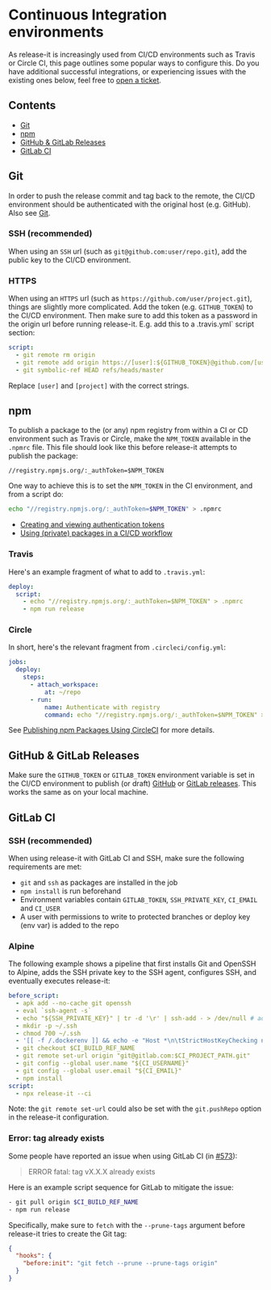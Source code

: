 # Continuous Integration environments

As release-it is increasingly used from CI/CD environments such as Travis or Circle CI, this page outlines some popular
ways to configure this. Do you have additional successful integrations, or experiencing issues with the existing ones
below, feel free to [open a ticket](https://github.com/release-it/release-it/issues).

## Contents

- [Git](#git)
- [npm](#npm)
- [GitHub & GitLab Releases](#github--gitlab-releases)
- [GitLab CI](#gitlab-ci)

## Git

In order to push the release commit and tag back to the remote, the CI/CD environment should be authenticated with the
original host (e.g. GitHub). Also see [Git](./git.md).

### SSH (recommended)

When using an `SSH` url (such as `git@github.com:user/repo.git`), add the public key to the CI/CD environment.

### HTTPS

When using an `HTTPS` url (such as `https://github.com/user/project.git`), things are slightly more complicated. Add the
token (e.g. `GITHUB_TOKEN`) to the CI/CD environment. Then make sure to add this token as a password in the origin url
before running release-it. E.g. add this to a .travis.yml` script section:

```yaml
script:
  - git remote rm origin
  - git remote add origin https://[user]:${GITHUB_TOKEN}@github.com/[user]/[project].git
  - git symbolic-ref HEAD refs/heads/master
```

Replace `[user]` and `[project]` with the correct strings.

## npm

To publish a package to the (or any) npm registry from within a CI or CD environment such as Travis or Circle, make the
`NPM_TOKEN` available in the `.npmrc` file. This file should look like this before release-it attempts to publish the
package:

```
//registry.npmjs.org/:_authToken=$NPM_TOKEN
```

One way to achieve this is to set the `NPM_TOKEN` in the CI environment, and from a script do:

```bash
echo "//registry.npmjs.org/:_authToken=$NPM_TOKEN" > .npmrc
```

- [Creating and viewing authentication tokens](https://docs.npmjs.com/creating-and-viewing-authentication-tokens)
- [Using (private) packages in a CI/CD workflow](https://docs.npmjs.com/using-private-packages-in-a-ci-cd-workflow)

### Travis

Here's an example fragment of what to add to `.travis.yml`:

```yaml
deploy:
  script:
    - echo "//registry.npmjs.org/:_authToken=$NPM_TOKEN" > .npmrc
    - npm run release
```

### Circle

In short, here's the relevant fragment from `.circleci/config.yml`:

```yaml
jobs:
  deploy:
    steps:
      - attach_workspace:
          at: ~/repo
      - run:
          name: Authenticate with registry
          command: echo "//registry.npmjs.org/:_authToken=$NPM_TOKEN" > ~/repo/.npmrc
```

See [Publishing npm Packages Using CircleCI](https://circleci.com/blog/publishing-npm-packages-using-circleci-2-0/) for
more details.

## GitHub & GitLab Releases

Make sure the `GITHUB_TOKEN` or `GITLAB_TOKEN` environment variable is set in the CI/CD environment to publish (or
draft) [GitHub](https://github.com/release-it/release-it#github-releases) or
[GitLab releases](https://github.com/release-it/release-it#gitlab-releases). This works the same as on your local
machine.

## GitLab CI

### SSH (recommended)

When using release-it with GitLab CI and SSH, make sure the following requirements are met:

- `git` and `ssh` as packages are installed in the job
- `npm install` is run beforehand
- Environment variables contain `GITLAB_TOKEN`, `SSH_PRIVATE_KEY`, `CI_EMAIL` and `CI_USER`
- A user with permissions to write to protected branches or deploy key (env var) is added to the repo

### Alpine

The following example shows a pipeline that first installs Git and OpenSSH to Alpine, adds the SSH private key to the
SSH agent, configures SSH, and eventually executes release-it:

```yaml
before_script:
  - apk add --no-cache git openssh
  - eval `ssh-agent -s`
  - echo "${SSH_PRIVATE_KEY}" | tr -d '\r' | ssh-add - > /dev/null # add ssh key
  - mkdir -p ~/.ssh
  - chmod 700 ~/.ssh
  - '[[ -f /.dockerenv ]] && echo -e "Host *\n\tStrictHostKeyChecking no\n\n" > ~/.ssh/config'
  - git checkout $CI_BUILD_REF_NAME
  - git remote set-url origin "git@gitlab.com:$CI_PROJECT_PATH.git"
  - git config --global user.name "${CI_USERNAME}"
  - git config --global user.email "${CI_EMAIL}"
  - npm install
script:
  - npx release-it --ci
```

Note: the `git remote set-url` could also be set with the `git.pushRepo` option in the release-it configuration.

### Error: tag already exists

Some people have reported an issue when using GitLab CI (in
[#573](https://github.com/release-it/release-it/issues/573)):

> ERROR fatal: tag vX.X.X already exists

Here is an example script sequence for GitLab to mitigate the issue:

```bash
- git pull origin $CI_BUILD_REF_NAME
- npm run release
```

Specifically, make sure to `fetch` with the `--prune-tags` argument before release-it tries to create the Git tag:

```json
{
  "hooks": {
    "before:init": "git fetch --prune --prune-tags origin"
  }
}
```

